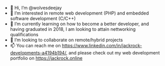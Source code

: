 - 👋 Hi, I’m @wolvesdeejay
- 👀 I’m interested in remote web development (PHP) and embedded software development (C/C++)
- 🌱 I’m currently learning on how to become a better developer, and having graduated in 2018, I am looking to attain nettworking qualifications
- 💞️ I’m looking to collaborate on remote/hybrid projects
- 📫 You can reach me on https://www.linkedin.com/in/jackrock-developments-a4194b194/, and please check out my web development portfolio on https://jackrock.online

<!---
wolvesdeejay/wolvesdeejay is a ✨ special ✨ repository because its `README.md` (this file) appears on your GitHub profile.
You can click the Preview link to take a look at your changes.
--->
